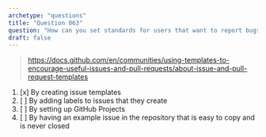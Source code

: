 ```yaml
---
archetype: "questions"
title: "Question 063"
question: "How can you set standards for users that want to report bugs or request features in your repository?"
draft: false
---
```



> https://docs.github.com/en/communities/using-templates-to-encourage-useful-issues-and-pull-requests/about-issue-and-pull-request-templates
1. [x] By creating issue templates
1. [ ] By adding labels to issues that they create
1. [ ] By setting up GitHub Projects
1. [ ] By having an example issue in the repository that is easy to copy and is never closed
